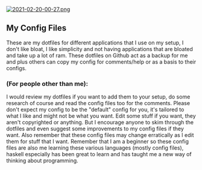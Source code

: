 [![2021-02-20-00-27.png](https://i.postimg.cc/nhn2fy8j/2021-02-20-00-27.png)](https://postimg.cc/BXwHxwn4)

## My Config Files

These are my dotfiles for different applications that I use on my setup, I don't like bloat, I like simplicity and not having applications that are bloated and take up a lot of ram. These dotfiles on Github act as a backup for me and plus others can copy my config for comments/help or as a basis to their configs.

### (For people other than me):
I would review my dotfiles if you want to add them to your setup, do some research of course and read the config files too for the comments. Please don't expect my config to be the "default" config for you, it's tailored to what I like and might not be what you want. Edit some stuff if you want, they aren't copyrighted or anything. But I encourage anyone to skim through the dotfiles and even suggest some improvements to my config files if they want. Also remember that these config files may change erratically as I edit them for stuff that I want. Remember that I am a beginner so these config files are also me learning these various languages (mostly config files), haskell especially has been great to learn and has taught me a new way of thinking about programming.
